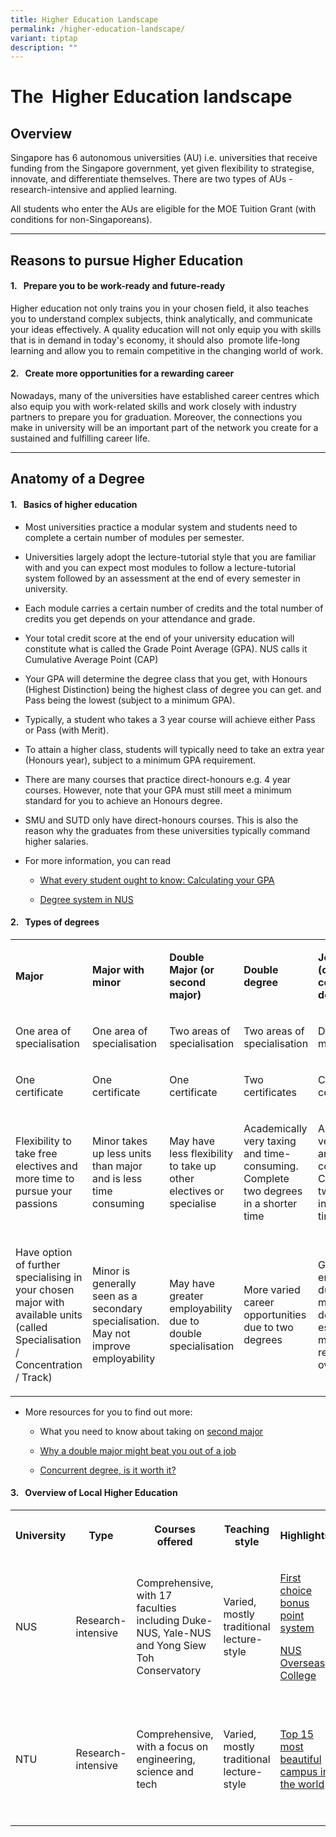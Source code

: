```yaml
---
title: Higher Education Landscape
permalink: /higher-education-landscape/
variant: tiptap
description: ""
---
```

<h1><strong>The&nbsp; Higher Education</strong> <strong>landscape</strong></h1>
<h2><strong>Overview</strong></h2>
<p>Singapore has 6 autonomous universities (AU)&nbsp;i.e. universities that
receive funding from the Singapore government, yet given flexibility to
strategise, innovate, and differentiate themselves. There are two types
of AUs - research-intensive and applied learning.&nbsp;</p>
<p>All students who enter the AUs are eligible for the MOE Tuition Grant
(with conditions for non-Singaporeans).</p>
<hr>
<h2><strong>Reasons to&nbsp;pursue Higher Education</strong></h2>
<h4>1.&nbsp; &nbsp;Prepare you to be work-ready&nbsp;and future-ready</h4>
<p>Higher education not only trains you in your chosen field, it also teaches
you to understand complex subjects, think analytically, and communicate
your ideas effectively. A quality education will not only equip you with
skills that is in demand in&nbsp;today's economy, it should also&nbsp;
promote life-long learning&nbsp;and allow you to remain competitive in
the changing world of work.</p>
<h4>2.&nbsp; &nbsp;Create more opportunities for a rewarding career</h4>
<p>Nowadays, many of the universities have established career centres which
also equip you with work-related skills and work&nbsp;closely with industry
partners to prepare you for graduation. Moreover, the connections you make
in university will be an important part of the network you create for a
sustained and fulfilling career life.</p>
<hr>
<h2><strong>Anatomy of a Degree</strong></h2>
<h4>1.&nbsp; &nbsp;Basics of higher education</h4>
<ul>
<li>
<p>Most universities practice a modular system and students need to complete
a certain number of modules per semester.</p>
</li>
<li>
<p>Universities largely adopt the lecture-tutorial style that you are familiar
with and you can expect most modules to follow a lecture-tutorial system
followed by an assessment at the end of every semester in university.</p>
</li>
<li>
<p>Each module carries a certain number of credits and the total number of
credits you get depends on your attendance and grade.</p>
</li>
<li>
<p>Your total credit score at the end of your university education will constitute
what is called the Grade Point Average (GPA). NUS calls it Cumulative Average
Point (CAP)</p>
</li>
<li>
<p>Your GPA will determine the degree class that you get, with Honours (Highest
Distinction) being the highest class of degree you can get. and Pass being
the lowest (subject to a minimum GPA).&nbsp;</p>
</li>
<li>
<p>Typically, a student who takes a 3 year course will achieve either Pass
or Pass (with Merit).</p>
</li>
<li>
<p>To attain a higher class, students will typically need to take an extra
year (Honours year), subject to a minimum GPA requirement.</p>
</li>
<li>
<p>There are many courses that practice direct-honours e.g. 4 year courses.
However, note that your GPA must still meet a minimum standard for you
to achieve an Honours degree.</p>
</li>
<li>
<p>SMU and SUTD only have direct-honours courses. This is also the reason
why the graduates from these universities typically command higher salaries.</p>
</li>
<li>
<p>For more information, you can read</p>
<ul>
<li>
<p><a href="https://digitalsenior.sg/calculating-gpa/" class="wixui-rich-text__text" rel="noreferrer noopener" target="_blank"><u>What every student ought to know: Calculating your GPA</u></a>​</p>
</li>
<li>
<p><a href="http://www.nus.edu.sg/registrar/academic-information-policies/undergraduate-students/continuation-and-graduation-requirements#DegreeClassification" class="wixui-rich-text__text" rel="noreferrer noopener" target="_blank"><u>Degree system in NUS</u></a>
</p>
</li>
</ul>
</li>
</ul>
<h4>2.&nbsp; &nbsp;Types of degrees</h4>
<table style="minWidth: 125px">
<colgroup>
<col>
<col>
<col>
<col>
<col>
</colgroup>
<tbody>
<tr>
<td rowspan="1" colspan="1">
<p><strong>Major</strong>
</p>
</td>
<td rowspan="1" colspan="1">
<p><strong>Major with minor</strong>
</p>
</td>
<td rowspan="1" colspan="1">
<p><strong>Double Major (or second major)</strong>
</p>
</td>
<td rowspan="1" colspan="1">
<p><strong>Double degree</strong>
</p>
</td>
<td rowspan="1" colspan="1">
<p><strong>Joint degree (or concurrent degree)</strong>
</p>
</td>
</tr>
<tr>
<td rowspan="1" colspan="1">
<p>One area of specialisation</p>
</td>
<td rowspan="1" colspan="1">
<p>One area of specialisation</p>
</td>
<td rowspan="1" colspan="1">
<p>Two areas of specialisation</p>
</td>
<td rowspan="1" colspan="1">
<p>Two areas of specialisation</p>
</td>
<td rowspan="1" colspan="1">
<p>Degree with masters</p>
</td>
</tr>
<tr>
<td rowspan="1" colspan="1">
<p>One certificate</p>
</td>
<td rowspan="1" colspan="1">
<p>One certificate</p>
</td>
<td rowspan="1" colspan="1">
<p>One certificate</p>
</td>
<td rowspan="1" colspan="1">
<p>Two certificates</p>
</td>
<td rowspan="1" colspan="1">
<p>Combined certificate</p>
</td>
</tr>
<tr>
<td rowspan="1" colspan="1">
<p>Flexibility to take free electives and more time to pursue your passions</p>
</td>
<td rowspan="1" colspan="1">
<p>Minor takes up less units than major and is less time consuming&nbsp;&nbsp;</p>
</td>
<td rowspan="1" colspan="1">
<p>May have less flexibility to take up other electives or specialise</p>
</td>
<td rowspan="1" colspan="1">
<p>Academically very taxing and time-consuming. Complete two degrees in a
shorter time</p>
</td>
<td rowspan="1" colspan="1">
<p>Academically very taxing and time-consuming. Complete two degrees in a
shorter time</p>
</td>
</tr>
<tr>
<td rowspan="1" colspan="1">
<p>Have option of further specialising in your chosen major with available
units (called Specialisation / Concentration / Track)&nbsp;</p>
</td>
<td rowspan="1" colspan="1">
<p>Minor is generally seen as a secondary specialisation. May not improve
employability</p>
</td>
<td rowspan="1" colspan="1">
<p>May have greater employability due to double specialisation</p>
</td>
<td rowspan="1" colspan="1">
<p>More varied career opportunities due to two degrees</p>
</td>
<td rowspan="1" colspan="1">
<p>Greater employability due to master's degree, especially if master's is
read overseas</p>
</td>
</tr>
</tbody>
</table>
<ul>
<li>
<p>More resources for you to find out more:</p>
<ul>
<li>
<p>What you need to know about taking on <a href="https://digitalsenior.sg/getting-a-2nd-major-or-minor/" class="wixui-rich-text__text" rel="noopener noreferrer nofollow" target="_blank"><u>second major</u></a>
</p>
</li>
<li>
<p><a href="https://www.straitstimes.com/singapore/education/why-a-double-major-might-beat-you-out-of-a-job" class="wixui-rich-text__text" rel="noopener noreferrer nofollow" target="_blank"><u>Why a double major might beat you out of a job</u></a>
</p>
</li>
<li>
<p><a href="https://digitalsenior.sg/concurrent-degree-worth/" class="wixui-rich-text__text" rel="noopener noreferrer nofollow" target="_blank"><u>Concurrent degree, is it worth it?</u></a>
</p>
</li>
</ul>
</li>
</ul>
<h4>3.&nbsp; &nbsp;Overview of&nbsp;Local Higher Education</h4>
<table style="minWidth: 175px">
<colgroup>
<col>
<col>
<col>
<col>
<col>
<col>
<col>
</colgroup>
<tbody>
<tr>
<th rowspan="1" colspan="1">
<p>University</p>
</th>
<th rowspan="1" colspan="1">
<p>Type</p>
</th>
<th rowspan="1" colspan="1">
<p>Courses offered</p>
</th>
<th rowspan="1" colspan="1">
<p>Teaching style</p>
</th>
<th rowspan="1" colspan="1">
<p>Highlights</p>
</th>
<th rowspan="1" colspan="1">
<p>Top Scholarship</p>
</th>
<th rowspan="1" colspan="1">
<p>Scholars Programme</p>
</th>
</tr>
<tr>
<td rowspan="1" colspan="1">
<p>NUS</p>
</td>
<td rowspan="1" colspan="1">
<p>Research-intensive</p>
</td>
<td rowspan="1" colspan="1">
<p>Comprehensive, with 17 faculties including Duke-NUS, Yale-NUS and Yong
Siew Toh Conservatory</p>
</td>
<td rowspan="1" colspan="1">
<p>Varied, mostly traditional lecture-style</p>
</td>
<td rowspan="1" colspan="1">
<p><a href="https://www.nus.edu.sg/oam/admissions/first-choice-bonus-points" rel="noopener nofollow" target="_blank">First choice bonus point system</a>
</p>
<p><a href="https://enterprise.nus.edu.sg/education-programmes/nus-overseas-colleges/" rel="noopener nofollow" target="_blank">NUS Overseas College</a>
</p>
</td>
<td rowspan="1" colspan="1">
<p><a href="https://nus.edu.sg/oam/scholarships/scholarships-for-freshmen-singapore-citizens/nus-global-merit-scholarship" rel="noopener nofollow" target="_blank">Global Merit Scholarship</a>
</p>
</td>
<td rowspan="1" colspan="1">
<p><a href="https://nuscollege.nus.edu.sg/" rel="noopener nofollow" target="_blank">NUS College</a>
</p>
<p>(not tied to any scholarships)</p>
</td>
</tr>
<tr>
<td rowspan="1" colspan="1">
<p>NTU</p>
</td>
<td rowspan="1" colspan="1">
<p>Research-intensive</p>
</td>
<td rowspan="1" colspan="1">
<p>Comprehensive, with a focus on engineering, science and tech</p>
</td>
<td rowspan="1" colspan="1">
<p>Varied, mostly traditional lecture-style</p>
</td>
<td rowspan="1" colspan="1">
<p><a href="https://www.facebook.com/NTUadmissions/videos/ntus-beautiful-campus/301748805482561/" rel="noopener nofollow" target="_blank">Top 15 most beautiful campus in the world</a>
</p>
</td>
<td rowspan="1" colspan="1">
<p><a href="https://www.ntu.edu.sg/admissions/undergraduate/scholarships/nanyang-scholarship" rel="noopener nofollow" target="_blank">Nanyang Scholarship</a>
</p>
</td>
<td rowspan="1" colspan="1">
<p><a href="https://www.ntu.edu.sg/education/undergraduate-programme/renaissance-engineering-programme-(rep)" rel="noopener nofollow" target="_blank">Renaissance Engineering Programme</a>
</p>
<p><a href="https://www.ntu.edu.sg/admissions/undergraduate/premier-scholar-programmes/ntu-university-scholars-programme" rel="noopener nofollow" target="_blank">NTU-USP</a>
</p>
<p><a href="https://www.ntu.edu.sg/admissions/undergraduate/premier-scholar-programmes/cn-yang-scholars-programme" rel="noopener nofollow" target="_blank">CN Yang Scholars Programme</a>
</p>
</td>
</tr>
</tbody>
</table>
<p></p>